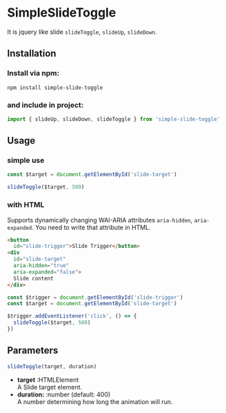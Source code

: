 # SimpleSlideToggle
It is jquery like slide `slideToggle`, `slideUp`, `slideDown`.

## Installation
### Install via npm:
```shell
npm install simple-slide-toggle
```

### and include in project:
```js
import { slideUp, slideDown, slideToggle } from 'simple-slide-toggle'
```

## Usage
### simple use
```js
const $target = document.getElementById('slide-target')

slideToggle($target, 500)
```

### with HTML
Supports dynamically changing WAI-ARIA attributes `aria-hidden`, `aria-expanded`. You need to write that attribute in HTML.
```html
<button
  id="slide-trigger">Slide Trigger</button>
<div
  id="slide-target"
  aria-hidden="true"
  aria-expanded="false">
  Slide content
</div>
```

```js
const $trigger = document.getElementById('slide-trigger')
const $target = document.getElementById('slide-target')

$trigger.addEventListener('click', () => {
  slideToggle($target, 500)
})
```

## Parameters
```js
slideToggle(target, duration)
```
- **target** :HTMLElement  
A Slide target element.
- **duration:** :number (default: 400)  
A number determining how long the animation will run.
